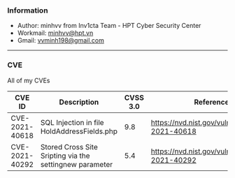 ### Information
- Author: minhvv from Inv1cta Team - HPT Cyber Security Center
- Workmail: minhvv@hpt.vn
- Gmail: vvminh198@gmail.com


---

### CVE
All of my CVEs

| CVE ID      | Description | CVSS 3.0   |       Reference           |
| ----------- | ----------- | --------- | ------------------------------------- |
| CVE-2021-40618      | SQL Injection in file HoldAddressFields.php       |  9.8    | https://nvd.nist.gov/vuln/detail/CVE-2021-40618 |
| CVE-2021-40292  | Stored Cross Site Sripting via the settingnew parameter | 5.4 |  https://nvd.nist.gov/vuln/detail/CVE-2021-40292 |

